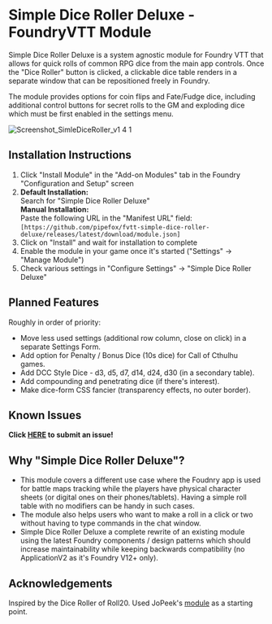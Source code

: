 # Simple Dice Roller Deluxe - FoundryVTT Module

Simple Dice Roller Deluxe is a system agnostic module for Foundry VTT that allows for quick rolls of common RPG dice from the main app controls.
Once the "Dice Roller" button is clicked, a clickable dice table renders in a separate window that can be repositioned freely in Foundry.

The module provides options for coin flips and Fate/Fudge dice, including additional control buttons for secret rolls to the GM and exploding dice which must be first enabled in the settings menu.

![Screenshot_SimleDiceRoller_v1 4 1](https://github.com/pipefox/fvtt-simple-dice-roller-deluxe/assets/15308352/4303d7c9-f787-49c7-905f-1df3511a662a)

## Installation Instructions
1. Click "Install Module" in the "Add-on Modules" tab in the Foundry "Configuration and Setup" screen
2. **Default Installation:** <br/>Search for "Simple Dice Roller Deluxe"<br/>
   **Manual Installation:** <br/> Paste the following URL in the "Manifest URL" field:<br/>`[https://github.com/pipefox/fvtt-simple-dice-roller-deluxe/releases/latest/download/module.json]`
4. Click on "Install" and wait for installation to complete
5. Enable the module in your game once it's started ("Settings" -> "Manage Module")
6. Check various settings in "Configure Settings" -> "Simple Dice Roller Deluxe"

## Planned Features
Roughly in order of priority:
* Move less used settings (additional row column, close on click) in a separate Settings Form.
* Add option for Penalty / Bonus Dice (10s dice) for Call of Cthulhu games.
* Add DCC Style Dice - d3, d5, d7, d14, d24, d30 (in a secondary table).
* Add compounding and penetrating dice (if there's interest).
* Make dice-form CSS fancier (transparency effects, no outer border).

## Known Issues
**Click [HERE](https://github.com/pipefox/fvtt-simple-dice-roller-deluxe/issues/new/choose) to submit an issue!**

## Why "Simple Dice Roller Deluxe"?
* This module covers a different use case where the Foudnry app is used for battle maps tracking while the players have physical character sheets (or digital ones on their phones/tablets). Having a simple roll table with no modifiers can be handy in such cases.
* The module also helps users who want to make a roll in a click or two without having to type commands in the chat window.
* Simple Dice Roller Deluxe a complete rewrite of an existing module using the latest Foundry components / design patterns which should increase maintainability while keeping backwards compatibility (no ApplicationV2 as it's Foundry V12+ only).

## Acknowledgements
Inspired by the Dice Roller of Roll20. Used JoPeek's [module](https://github.com/jopeek/fvtt-simple-dice-roller/) as a starting point.